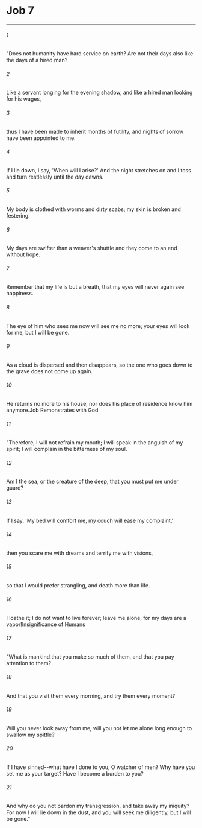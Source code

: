 # Job 7
***



###### 1 
"Does not humanity have hard service on earth? Are not their days also like the days of a hired man? 

###### 2 
Like a servant longing for the evening shadow, and like a hired man looking for his wages, 

###### 3 
thus I have been made to inherit months of futility, and nights of sorrow have been appointed to me. 

###### 4 
If I lie down, I say, 'When will I arise?' And the night stretches on and I toss and turn restlessly until the day dawns. 

###### 5 
My body is clothed with worms and dirty scabs; my skin is broken and festering. 

###### 6 
My days are swifter than a weaver's shuttle and they come to an end without hope. 

###### 7 
Remember that my life is but a breath, that my eyes will never again see happiness. 

###### 8 
The eye of him who sees me now will see me no more; your eyes will look for me, but I will be gone. 

###### 9 
As a cloud is dispersed and then disappears, so the one who goes down to the grave does not come up again. 

###### 10 
He returns no more to his house, nor does his place of residence know him anymore.Job Remonstrates with God 

###### 11 
"Therefore, I will not refrain my mouth; I will speak in the anguish of my spirit; I will complain in the bitterness of my soul. 

###### 12 
Am I the sea, or the creature of the deep, that you must put me under guard? 

###### 13 
If I say, 'My bed will comfort me, my couch will ease my complaint,' 

###### 14 
then you scare me with dreams and terrify me with visions, 

###### 15 
so that I would prefer strangling, and death more than life. 

###### 16 
I loathe it; I do not want to live forever; leave me alone, for my days are a vapor!Insignificance of Humans 

###### 17 
"What is mankind that you make so much of them, and that you pay attention to them? 

###### 18 
And that you visit them every morning, and try them every moment? 

###### 19 
Will you never look away from me, will you not let me alone long enough to swallow my spittle? 

###### 20 
If I have sinned--what have I done to you, O watcher of men? Why have you set me as your target? Have I become a burden to you? 

###### 21 
And why do you not pardon my transgression, and take away my iniquity? For now I will lie down in the dust, and you will seek me diligently, but I will be gone."
